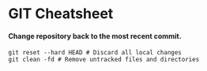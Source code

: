 # GIT Cheatsheet



#### Change repository back to the most recent commit. 

```
git reset --hard HEAD # Discard all local changes
git clean -fd # Remove untracked files and directories
```

